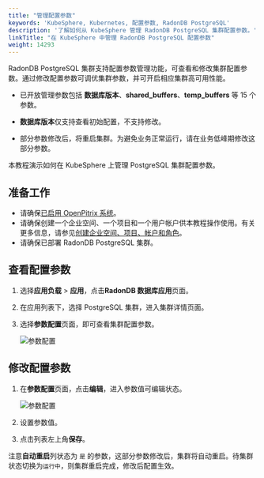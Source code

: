```yaml
---
title: "管理配置参数"
keywords: 'KubeSphere, Kubernetes, 配置参数, RadonDB PostgreSQL'
description: '了解如何从 KubeSphere 管理 RadonDB PostgreSQL 集群配置参数。'
linkTitle: "在 KubeSphere 中管理 RadonDB PostgreSQL 配置参数"
weight: 14293
---
```



RadonDB PostgreSQL 集群支持配置参数管理功能，可查看和修改集群配置参数。通过修改配置参数可调优集群参数，并可开启相应集群高可用性能。

- 已开放管理参数包括 **数据库版本**、**shared_buffers**、**temp_buffers** 等 15 个参数。

- **数据库版本**仅支持查看初始配置，不支持修改。

- 部分参数修改后，将重启集群。为避免业务正常运行，请在业务低峰期修改这部分参数。

本教程演示如何在 KubeSphere 上管理 PostgreSQL 集群配置参数。

## 准备工作

- 请确保[已启用 OpenPitrix 系统](../../../pluggable-components/app-store/)。
- 请确保创建一个企业空间、一个项目和一个用户帐户供本教程操作使用。有关更多信息，请参见[创建企业空间、项目、帐户和角色](../../../quick-start/create-workspace-and-project/)。
- 请确保已部署 RadonDB PostgreSQL 集群。

## 查看配置参数

1. 选择**应用负载** > **应用**，点击**RadonDB 数据库应用**页面。

2. 在应用列表下，选择 PostgreSQL 集群，进入集群详情页面。

3. 选择**参数配置**页面，即可查看集群配置参数。

   ![参数配置](/images/docs/zh-cn/appstore/built-in-apps/radondb-postgresql-app/radondb-postgresql—para.png)

## 修改配置参数

1. 在**参数配置**页面，点击**编辑**，进入参数值可编辑状态。

   ![参数配置](/images/docs/zh-cn/appstore/built-in-apps/radondb-postgresql-app/radondb-postgresql—para.png)

2. 设置参数值。

3. 点击列表左上角**保存**。

注意**自动重启**列状态为 `是` 的参数，这部分参数修改后，集群将自动重启。待集群状态切换为`运行中`，则集群重启完成，修改后配置生效。

